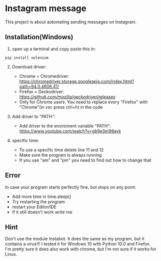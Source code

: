 # Instagram message
This project is about automating sending messages on Instagram.



## Installation(Windows)

1.  open up a terminal and copy paste this in:
 ```
 pip install selenium
 ```
2.  Download driver:
    * Chrome = Chromedriver: https://chromedriver.storage.googleapis.com/index.html?path=94.0.4606.41/
    * Firefox = Geckodriver:  https://github.com/mozilla/geckodriver/releases
    * Only for Chrome users: You need to replace every "Firefox" with "Chrome"(in vsc press ctrl+h) in the code

3.  Add driver to "PATH":
    * Add driver to the enviroment variable "PATH": https://www.youtube.com/watch?v=gb9e3m98avk

4.  specific time:
    * To use a specific time delete line 11 and 12
    * Make sure the program is always running
    * If you use "am" and "pm" you need to find out how to change that


## Error
In case your program starts perfectly fine, but stops on any point:
 - Add more time in time.sleep()
 - Try restarting the program
 - restart your Editor/IDE
 - If it still doesn't work write me


## Hint
Don't use the module Instabot. It does the same as my program, but it contains a virus!!!
I tested it for Windows 10 with Python 10.0 and Firefox. I'm pretty sure it does also work with chrome, but I'm not sure if it works for Linux. 
